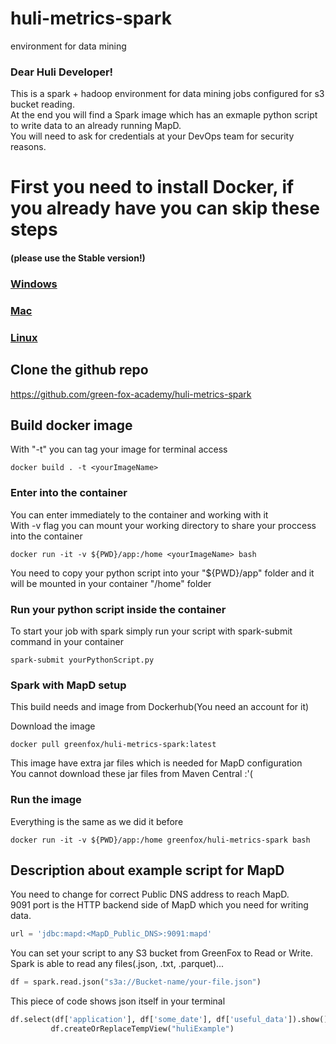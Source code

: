 # huli-metrics-spark
environment for data mining

### Dear Huli Developer!

This is a spark + hadoop environment for data mining jobs configured for s3 bucket reading.  
At the end you will find a Spark image which has an exmaple python script to write data to an already running MapD.  
You will need to ask for credentials at your DevOps team for security reasons.

# First you need to install Docker, if you already have you can skip these steps

#### (please use the Stable version!)

### [Windows](https://docs.docker.com/docker-for-windows/install/)

### [Mac](https://docs.docker.com/docker-for-mac/)

### [Linux](https://docs.docker.com/install/linux/docker-ce/ubuntu/)

## Clone the github repo

https://github.com/green-fox-academy/huli-metrics-spark

## Build docker image
With "-t" you can tag your image for terminal access

```
docker build . -t <yourImageName>
```

### Enter into the container
You can enter immediately to the container and working with it  
With -v flag you can mount your working directory to share your proccess into the container

```
docker run -it -v ${PWD}/app:/home <yourImageName> bash
```
You need to copy your python script into your "${PWD}/app" folder and it will be mounted in your container "/home" folder

### Run your python script inside the container
To start your job with spark simply run your script with spark-submit command in your container

```
spark-submit yourPythonScript.py
```

### Spark with MapD setup 
This build needs and image from Dockerhub(You need an account for it)

Download the image

```
docker pull greenfox/huli-metrics-spark:latest
```

This image have extra jar files which is needed for MapD configuration  
You cannot download these jar files from Maven Central :'(

### Run the image 
Everything is the same as we did it before

```
docker run -it -v ${PWD}/app:/home greenfox/huli-metrics-spark bash
```

## Description about example script for MapD

You need to change for correct Public DNS address to reach MapD.  
9091 port is the HTTP backend side of MapD which you need for writing data.

```python
url = 'jdbc:mapd:<MapD_Public_DNS>:9091:mapd'
```

You can set your script to any S3 bucket from GreenFox to Read or Write.  
Spark is able to read any files(.json, .txt, .parquet)...

```python
df = spark.read.json("s3a://Bucket-name/your-file.json")
```

This piece of code shows json itself in your terminal

```python
df.select(df['application'], df['some_date'], df['useful_data']).show()
         df.createOrReplaceTempView("huliExample")
```
